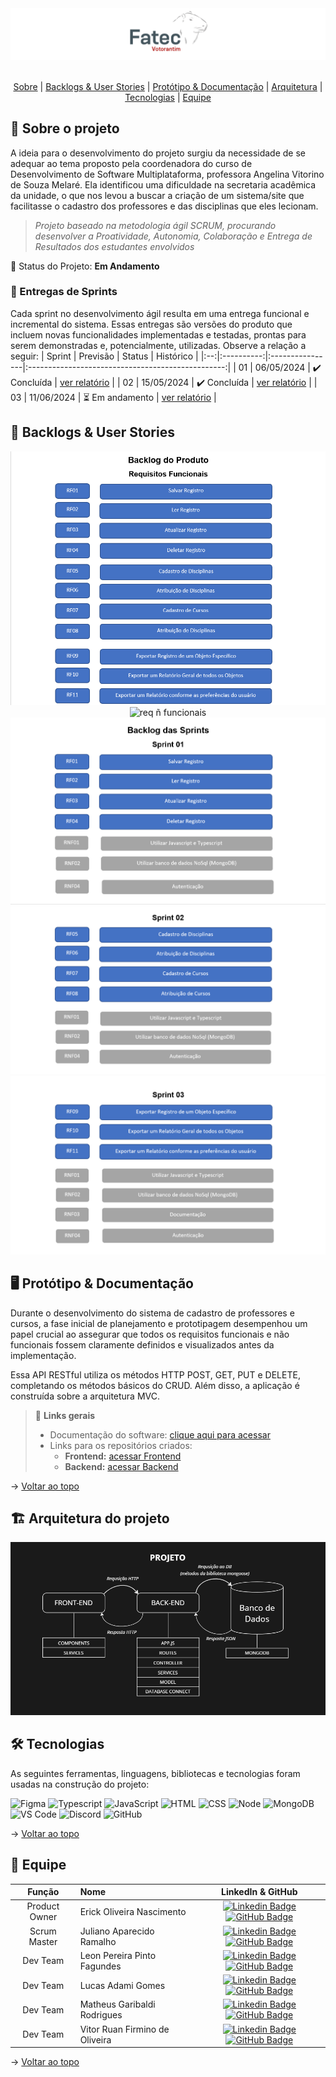 <div align="center">
  <img src="https://github.com/VitorRuan/Sprints/blob/main/Imagens/capilogo.png" alt="banner">
</div>
<br id="topo">
<p align="center">
<a href="#sobre">Sobre</a>  |  
<a href="#backlogs">Backlogs & User Stories</a>  |  
<a href="#prototipo">Protótipo & Documentação</a>  |  
<a href="#arquitetura">Arquitetura</a>  |  
<a href="#tecnologias">Tecnologias</a>  |  
<a href="#equipe">Equipe</a>
</p>
<span id="sobre">
 
## :bookmark_tabs: Sobre o projeto
A ideia para o desenvolvimento do projeto surgiu da necessidade de se adequar ao tema proposto pela coordenadora do curso de Desenvolvimento de Software Multiplataforma, professora Angelina Vitorino de Souza Melaré. Ela identificou uma dificuldade na secretaria acadêmica da unidade, o que nos levou a buscar a criação de um sistema/site que facilitasse o cadastro dos professores e das disciplinas que eles lecionam.
 
> _Projeto baseado na metodologia ágil SCRUM, procurando desenvolver a Proatividade, Autonomia, Colaboração e Entrega de Resultados dos estudantes envolvidos_
 
:pushpin: Status do Projeto: **Em Andamento**
 
### 🏁 Entregas de Sprints
Cada sprint no desenvolvimento ágil resulta em uma entrega funcional e incremental do sistema. Essas entregas são versões do produto que incluem novas funcionalidades implementadas e testadas, prontas para serem demonstradas e, potencialmente, utilizadas. Observe a relação a seguir:
| Sprint | Previsão | Status | Histórico |
|:--:|:----------:|:----------------|:-------------------------------------------------:|
| 01 | 06/05/2024 | ✔️ Concluída    | [ver relatório](https://github.com/VitorRuan/Sprints/blob/Sprint1/README.md) |
| 02 | 15/05/2024 | ✔️ Concluída    | [ver relatório](https://github.com/VitorRuan/Sprints/blob/Sprint2/README.md) |
| 03 | 11/06/2024 | ⏳  Em andamento    | [ver relatório](https://github.com/VitorRuan/Sprints/blob/Sprint3/README.md) |
 
<span id="backlogs">
 
## :dart: Backlogs & User Stories
<div align="center">
  <img src="https://github.com/VitorRuan/Sprints/blob/main/Imagens/Requisitos%20funcionais.png" alt="req funcionais">
  <img src="https://github.com/VitorRuan/Sprints/blob/main/Imagens/Requisitos%20%20n%C3%A3o%20funcionais.png" alt="req ñ funcionais">
  <img src="https://github.com/VitorRuan/Sprints/blob/main/Imagens/Sprint%2001.PNG" alt="sprint1">
  <img src="https://github.com/VitorRuan/Sprints/blob/main/Imagens/Sprint%2002.PNG" alt="sprint2">
  <img src="https://github.com/VitorRuan/Sprints/blob/main/Imagens/Sprint%2003.PNG" alt="sprint3">
</div>

 
<span id="prototipo">
 
## :desktop_computer: Protótipo & Documentação
Durante o desenvolvimento do sistema de cadastro de professores e cursos, a fase inicial de planejamento e prototipagem desempenhou um papel crucial ao assegurar que todos os requisitos funcionais e não funcionais fossem claramente definidos e visualizados antes da implementação.
 
Essa API RESTful utiliza os métodos HTTP POST, GET, PUT e DELETE, completando os métodos básicos do CRUD. Além disso, a aplicação é construída sobre a arquitetura MVC.
> 🔗 **Links gerais** <br>
> - Documentação do software: [clique aqui para acessar](https://github.com/VitorRuan/Sprints/tree/main/Documenta%C3%A7%C3%A3o)
> - Links para os repositórios criados:
>    - **Frontend:** [acessar Frontend](https://github.com/erick-sts/Frontend-API)
>    - **Backend:** [acessar Backend](https://github.com/leonfagundes27/Backend-API)
 
→ [Voltar ao topo](#topo)
 
<span id="arquitetura">
 
## 🏗️ Arquitetura do projeto
![Arquitetura Projeto](https://github.com/leonfagundes27/Assets/blob/main/Images/arquitetura%20projeto.png)
 
<span id="tecnologias">
 
## 🛠️ Tecnologias
 
As seguintes ferramentas, linguagens, bibliotecas e tecnologias foram usadas na construção do projeto:
 
<img src="https://img.shields.io/badge/Figma-CED4DA?style=for-the-badge&logo=figma&logoColor=DC143C" alt="Figma" /> 
<img src="https://img.shields.io/badge/TypeScript-CED4DA?style=for-the-badge&logo=typescript&logoColor=007ACC" alt="Typescript" />
<img src="https://img.shields.io/badge/JavaScript-CED4DA?style=for-the-badge&logo=javascript&logoColor=black&labelColor=CED4DA" alt="JavaScript" />
<img src="https://img.shields.io/badge/HTML5-CED4DA?style=for-the-badge&logo=html5&logoColor=E34F26" alt="HTML" /> 
<img src="https://img.shields.io/badge/CSS3-CED4DA?style=for-the-badge&logo=css3&logoColor=1572B6" alt="CSS" /> 	
<img src="https://img.shields.io/badge/Node.js-CED4DA?style=for-the-badge&logo=nodedotjs&logoColor=339933" alt="Node" />  
<img src="https://img.shields.io/badge/MongoDB-CED4DA?style=for-the-badge&logo=mongodb&logoColor=4EA94B" alt="MongoDB" /><br>
<img src="https://img.shields.io/badge/VS_Code-CED4DA?style=for-the-badge&logo=visual%20studio%20code&logoColor=0078D4" alt="VS Code" /> 
<img src="https://img.shields.io/badge/Discord-CED4DA?style=for-the-badge&logo=discord&logoColor=7289DA" alt="Discord" /> 
<img src="https://img.shields.io/badge/GitHub-CED4DA?style=for-the-badge&logo=github&logoColor=20232A" alt="GitHub" /> 

→ [Voltar ao topo](#topo)
 
<span id="equipe">
 
## :busts_in_silhouette: Equipe
 
|    Função     | Nome                                  |                                                                                                                                                      LinkedIn & GitHub                                                                                                                                                      |
| :-----------: | :------------------------------------ | :-------------------------------------------------------------------------------------------------------------------------------------------------------------------------------------------------------------------------------------------------------------------------------------------------------------------------: |
| Product Owner | Erick Oliveira Nascimento          |     [![Linkedin Badge](https://img.shields.io/badge/Linkedin-blue?style=flat-square&logo=Linkedin&logoColor=white)](https://www.linkedin.com/in/erick-nascimento-b560b5126) [![GitHub Badge](https://img.shields.io/badge/GitHub-111217?style=flat-square&logo=github&logoColor=white)](https://github.com/erick-sts)              |
| Scrum Master  | Juliano Aparecido Ramalho |      [![Linkedin Badge](https://img.shields.io/badge/Linkedin-blue?style=flat-square&logo=Linkedin&logoColor=white)](https://www.linkedin.com/in/julianoramalho/) [![GitHub Badge](https://img.shields.io/badge/GitHub-111217?style=flat-square&logo=github&logoColor=white)](https://github.com/juramal)    |
|   Dev Team    | Leon Pereira Pinto Fagundes               |         [![Linkedin Badge](https://img.shields.io/badge/Linkedin-blue?style=flat-square&logo=Linkedin&logoColor=white)](https://www.linkedin.com/in/leon-fagundes-00810b268/) [![GitHub Badge](https://img.shields.io/badge/GitHub-111217?style=flat-square&logo=github&logoColor=white)](https://github.com/leonfagundes27)        |
|   Dev Team    | Lucas Adami Gomes                   |         [![Linkedin Badge](https://img.shields.io/badge/Linkedin-blue?style=flat-square&logo=Linkedin&logoColor=white)](https://www.linkedin.com/in/adami-lucas/) [![GitHub Badge](https://img.shields.io/badge/GitHub-111217?style=flat-square&logo=github&logoColor=white)](https://github.com/lucas-adami)        |
|   Dev Team    |Matheus Garibaldi Rodrigues                |   [![Linkedin Badge](https://img.shields.io/badge/Linkedin-blue?style=flat-square&logo=Linkedin&logoColor=white)](https://www.linkedin.com/in/matheus-garibaldi/) [![GitHub Badge](https://img.shields.io/badge/GitHub-111217?style=flat-square&logo=github&logoColor=white)](https://github.com/garibaldii)   |
|   Dev Team    | Vitor Ruan Firmino de Oliveira       |           [![Linkedin Badge](https://img.shields.io/badge/Linkedin-blue?style=flat-square&logo=Linkedin&logoColor=white)](https://www.linkedin.com/in/vitor-ruan777) [![GitHub Badge](https://img.shields.io/badge/GitHub-111217?style=flat-square&logo=github&logoColor=white)](https://github.com/VitorRuan)          |
 
 
→ [Voltar ao topo](#topo)
